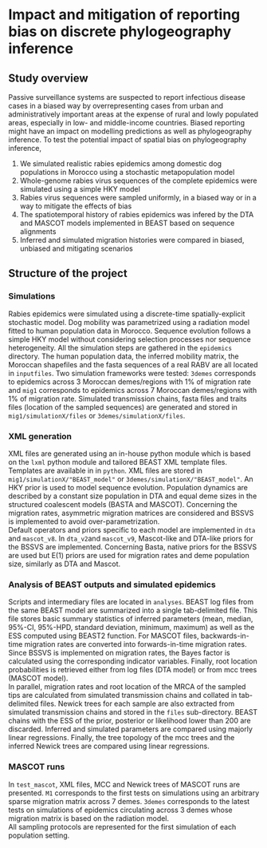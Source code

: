 # Impact and mitigation of reporting bias on discrete phylogeography inference 

## Study overview 
Passive surveillance systems are suspected to report infectious disease cases in a biased way by overrepresenting cases from urban and administratively important areas at the expense of rural and lowly populated areas, especially in low- and middle-income countries. Biased reporting might have an impact on modelling predictions as well as phylogeography inference. To test the potential impact of spatial bias on phylogeography inference, 
1. We simulated realistic rabies epidemics among domestic dog populations in Morocco using a stochastic metapopulation model
2. Whole-genome rabies virus sequences of the complete epidemics were simulated using a simple HKY model
3. Rabies virus sequences were sampled uniformly, in a biased way or in a way to mitigate the effects of bias    
4. The spatiotemporal history of rabies epidemics was infered by the DTA and MASCOT models implemented in BEAST based on sequence alignments
5. Inferred and simulated migration histories were compared in biased, unbiased and mitigating scenarios

## Structure of the project
### Simulations
Rabies epidemics were simulated using a discrete-time spatially-explicit stochastic model. Dog mobility was parametrized using a radiation model fitted to human population data in Morocco. Sequence evolution follows a simple HKY model without considering selection processes nor sequence heterogeneity.
All the simulation steps are gathered in the `epidemics` directory. The human population data, the inferred mobility matrix, the Moroccan shapefiles and the fasta sequences of a real RABV are all located in `inputfiles`.
Two simulation frameworks were tested: `3demes` corresponds to epidemics across 3 Moroccan demes/regions with 1% of migration rate and `mig1` corresponds to epidemics across 7 Moroccan demes/regions with 1% of migration rate.
Simulated transmission chains, fasta files and traits files (location of the sampled sequences) are generated and stored in `mig1/simulationX/files` or `3demes/simulationX/files`.

### XML generation
XML files are generated using an in-house python module which is based on the `lxml` python module and tailored BEAST XML template files. Templates are available in in `python`.
XML files are stored in `mig1/simulationX/"BEAST_model"` or `3demes/simulationX/"BEAST_model"`.
An HKY prior is used to model sequence evolution. Population dynamics are described by a constant size population in DTA and equal deme sizes in the structured coalescent models (BASTA and MASCOT). Concerning the migration rates, asymmetric migration matrices are considered and BSSVS is implemented to avoid over-parametrization.  
Default operators and priors specific to each model are implemented in `dta` and `mascot_v8`. In `dta_v2`and `mascot_v9`, Mascot-like and DTA-like priors for the BSSVS are implemented. Concerning Basta, native priors for the BSSVS are used but E(1) priors are used for migration rates and deme population size, similarly as DTA and Mascot.      

### Analysis of BEAST outputs and simulated epidemics
Scripts and intermediary files are located in `analyses`.
BEAST log files from the same BEAST model are summarized into a single tab-delimited file. This file stores basic summary statistics of inferred parameters (mean, median, 95%-CI, 95%-HPD, standard deviation, minimum, maximum) as well as the ESS computed using BEAST2 function. For MASCOT files, backwards-in-time migration rates are converted into forwards-in-time migration rates. Since BSSVS is implemented on migration rates, the Bayes factor is calculated using the corresponding indicator variables. Finally, root location probabilities is retrieved either from log files (DTA model) or from mcc trees (MASCOT model).  
In parallel, migration rates and root location of the MRCA of the sampled tips are calculated from simulated transmission chains and collated in tab-delimited files. Newick trees for each sample are also extracted from simulated transmission chains and stored in the `files` sub-directory.
BEAST chains with the ESS of the prior, posterior or likelihood lower than 200 are discarded.
Inferred and simulated parameters are compared using majorly linear regressions.
Finally, the tree topology of the mcc trees and the inferred Newick trees are compared using linear regressions.

### MASCOT runs
In `test_mascot`, XML files, MCC and Newick trees of MASCOT runs are presented. `M1` corresponds to the first tests on simulations using an arbitrary sparse migration matrix across 7 demes. `3demes` corresponds to the latest tests on simulations of epidemics circulating across 3 demes whose migration matrix is based on the radiation model.   
All sampling protocols are represented for the first simulation of each population setting.
